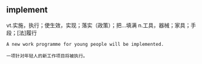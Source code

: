 ## implement
vt.实施，执行；使生效，实现；落实（政策）；把…填满
n.工具，器械；家具；手段；[法]履行
```
A new work programme for young people will be implemented.

一项针对年轻人的新工作项目将被执行。
```
